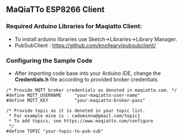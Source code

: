 ## MaQiaTTo ESP8266 Client
### Required Arduino Libraries for Maqiatto Client:

* To install arduino libraries use Sketch->Libraries->Library Manager.
* PubSubClient		: https://github.com/knolleary/pubsubclient/

### Configuring the Sample Code
* After importing code base into your Arduino IDE, change the **Credentials.h** file according to provided broker credentials.
```
/* Provide MQTT broker credentials as denoted in maqiatto.com. */
#define MQTT_USERNAME     "your-maqiatto-user-name"
#define MQTT_KEY          "your-maqiatto-broker-pass"

/* Provide topic as it is denoted in your topic list. 
 * For example mine is : cadominna@gmail.com/topic1
 * To add topics, see https://www.maqiatto.com/configure
 */
#define TOPIC "your-topic-to-pub-sub"
